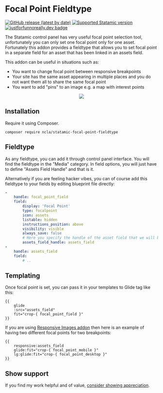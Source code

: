 # Focal Point Fieldtype

<!-- statamic:hide -->
[![GitHub release (latest by date)](https://img.shields.io/github/v/release/ncla/statamic-focal-point-fieldtype)](https://github.com/ncla/statamic-focal-point-fieldtype/releases)
[![Supported Statamic version](https://img.shields.io/badge/Statamic-4.0%2B-FF269E)](https://github.com/statamic/cms/releases)
[![justforfunnoreally.dev badge](https://img.shields.io/badge/justforfunnoreally-dev-9ff)](https://justforfunnoreally.dev)
<!-- /statamic:hide -->

The Statamic control panel has very useful focal point selection tool, unfortunately you can only set one focal point only for one asset. Fortunately this addon provides a fieldtype that allows you to set focal point in a separate field for an asset that has been linked in an assets field.

This addon can be useful in situations such as:

* You want to change focal point between responsive breakpoints
* Your site has the same asset appearing in multiple places and you do not want them all to share the same focal point
* You want to add "pins" to an image e.g. a map with interest points

<p align="center">
    <img src="https://user-images.githubusercontent.com/5507083/216421793-3250d185-de63-49a2-a97f-27f875601a02.gif"/>
</p>

## Installation

Require it using Composer.

```
composer require ncla/statamic-focal-point-fieldtype
```

## Fieldtype

As any fieldtype, you can add it through control panel interface. You will find the fieldtype in the "Media" category. In field options, you will just have to define "Assets Field Handle" and that is it.

Alternatively if you are feeling hacker vibes, you can of course add this fieldtype to your fields by editing blueprint file directly:
```yaml
-
    handle: focal_point_field
    field:
        display: 'Focal Point'
        type: focalpoint
        icon: assets
        listable: hidden
        instructions_position: above
        visibility: visible
        always_save: false
        # Here you specify the handle of the asset field that we will be getting image from for focal point setter
        assets_field_handle: assets_field
-
    handle: assets_field
    field:
        # ..
```

## Templating

Once focal point is set, you can pass it in your templates to Glide tag like this:

```antlers
{{
    glide
    :src="assets_field"
    fit="crop-{ focal_point_field }"
}}
```

If you are using [Responsive Images addon](https://github.com/spatie/statamic-responsive-images) then here is an example of having two different focal points for two breakpoints:

```antlers
{{
    responsive:assets_field
    glide:fit="crop-{ focal_point_mobile }"
    lg:glide:fit="crop-{ focal_point_desktop }"
}}
```

<!-- statamic:hide -->
## Show support

If you find my work helpful and of value, [consider showing appreciation](https://github.com/ncla/ncla/blob/main/SUPPORT.md).
<!-- /statamic:hide -->
